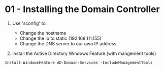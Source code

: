 # 01 - Installing the Domain Controller


1. Use 'sconfig' to:
    - Change the hostname
    - Change the ip to static (192.168.111.155)
    - Change the DNS server to our own IP address

2. Install the Active Directory Windows Feature (with mangement tools)


```shell
Install-WindowsFeature AD-Domain-Services -IncludeManagementTools
```